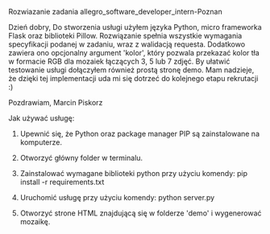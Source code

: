 Rozwiazanie zadania allegro_software_developer_intern-Poznan

Dzień dobry,
Do stworzenia usługi użyłem języka Python, micro frameworka Flask oraz biblioteki Pillow.
Rozwiązanie spełnia wszystkie wymagania specyfikacji podanej w zadaniu, wraz z walidacją requesta.
Dodatkowo zawiera ono opcjonalny argument 'kolor', który pozwala przekazać kolor tła w formacie RGB dla mozaiek łączących 3, 5 lub 7 zdjęć.
By ułatwić testowanie usługi dołączyłem również prostą stronę demo.
Mam nadzieje, że dzięki tej implementacji uda mi się dotrzeć do kolejnego etapu rekrutacji :)

Pozdrawiam,
Marcin Piskorz


Jak używać usługę:
1. Upewnić się, że Python oraz package manager PIP są zainstalowane na komputerze.

2. Otworzyć główny folder w terminalu.

3. Zainstalować wymagane biblioteki python przy użyciu komendy: 
	pip install -r requirements.txt
	
4. Uruchomić usługę przy użyciu komendy: 
	python server.py
	
5. Otworzyć strone HTML znajdującą się w folderze 'demo' i wygenerować mozaikę.
